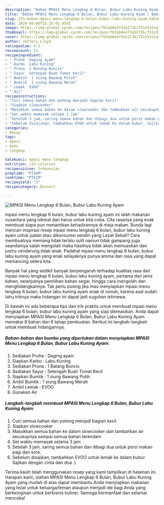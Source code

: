 ```yaml
---
description: "Bahan MPASI Menu Lengkap 6 Bulan, Bubur Labu Kuning Ayam | Bahan Membuat MPASI Menu Lengkap 6 Bulan, Bubur Labu Kuning Ayam Yang Mudah Dan Praktis"
title: "Bahan MPASI Menu Lengkap 6 Bulan, Bubur Labu Kuning Ayam | Bahan Membuat MPASI Menu Lengkap 6 Bulan, Bubur Labu Kuning Ayam Yang Mudah Dan Praktis"
slug: 233-bahan-mpasi-menu-lengkap-6-bulan-bubur-labu-kuning-ayam-bahan-membuat-mpasi-menu-lengkap-6-bulan-bubur-labu-kuning-ayam-yang-mudah-dan-praktis
date: 2020-08-06T15:15:01.659Z
image: https://img-global.cpcdn.com/recipes/fb3ab6e473a5273b/751x532cq70/mpasi-menu-lengkap-6-bulan-bubur-labu-kuning-ayam-foto-resep-utama.jpg
thumbnail: https://img-global.cpcdn.com/recipes/fb3ab6e473a5273b/751x532cq70/mpasi-menu-lengkap-6-bulan-bubur-labu-kuning-ayam-foto-resep-utama.jpg
cover: https://img-global.cpcdn.com/recipes/fb3ab6e473a5273b/751x532cq70/mpasi-menu-lengkap-6-bulan-bubur-labu-kuning-ayam-foto-resep-utama.jpg
author: Jeffery Lloyd
ratingvalue: 4.3
reviewcount: 13
recipeingredient:
- " Prohe  Daging ayam"
- " Karbo  Labu Kuning"
- " Prona  1 Batang Buncis"
- " Sayur  Setengah Buah Tomat Kecil"
- " Bumtik  1 siung Bawang Putih"
- " Bumtik  1 siung Bawang Merah"
- " Lemak  EVOO"
- " Air"
recipeinstructions:
- "Cuci semua bahan dan potong menjadi bagian kecil"
- "Siapkan slowcooker"
- "Masukkan semua bahan ke dalam slowcooker dan tambahkan air secukupnya sampai semua bahan terendam"
- "Set waktu memasak selama 3 jam"
- "Setelah 3 jam, saring semua bahan dan dibagi dua untuk porsi makan pagi dan sore."
- "Sebelum disajikan, tambahkan EVOO untuk lemak ke dalam bubur. Sajikan dengan cinta dan doa :)"
categories:
- Resep
tags:
- mpasi
- menu
- lengkap

katakunci: mpasi menu lengkap 
nutrition: 132 calories
recipecuisine: Indonesian
preptime: "PT26M"
cooktime: "PT41M"
recipeyield: "3"
recipecategory: Dessert

---
```



![MPASI Menu Lengkap 6 Bulan, Bubur Labu Kuning Ayam](https://img-global.cpcdn.com/recipes/fb3ab6e473a5273b/751x532cq70/mpasi-menu-lengkap-6-bulan-bubur-labu-kuning-ayam-foto-resep-utama.jpg)


mpasi menu lengkap 6 bulan, bubur labu kuning ayam ini ialah makanan nusantara yang nikmat dan harus untuk kita coba. Cita rasanya yang enak membuat siapa pun menantikan kehadirannya di meja makan.
Bunda lagi mencari inspirasi resep mpasi menu lengkap 6 bulan, bubur labu kuning ayam untuk jualan atau dikonsumsi sendiri yang Lezat Sekali? Cara membuatnya memang tidak terlalu sulit namun tidak gampang juga. seandainya salah mengolah maka hasilnya tidak akan memuaskan dan justru cenderung tidak enak. Padahal mpasi menu lengkap 6 bulan, bubur labu kuning ayam yang enak selayaknya punya aroma dan rasa yang dapat memancing selera kita.

Banyak hal yang sedikit banyak berpengaruh terhadap kualitas rasa dari mpasi menu lengkap 6 bulan, bubur labu kuning ayam, pertama dari jenis bahan, selanjutnya pemilihan bahan segar, hingga cara mengolah dan menghidangkannya. Tak perlu pusing jika mau menyiapkan mpasi menu lengkap 6 bulan, bubur labu kuning ayam enak di rumah, karena asal sudah tahu triknya maka hidangan ini dapat jadi suguhan istimewa.




Di bawah ini ada beberapa tips dan trik praktis untuk membuat mpasi menu lengkap 6 bulan, bubur labu kuning ayam yang siap dikreasikan. Anda dapat menyiapkan MPASI Menu Lengkap 6 Bulan, Bubur Labu Kuning Ayam memakai 8 bahan dan 6 tahap pembuatan. Berikut ini langkah-langkah untuk membuat hidangannya.

<!--inarticleads1-->

##### Bahan-bahan dan bumbu yang diperlukan dalam menyiapkan MPASI Menu Lengkap 6 Bulan, Bubur Labu Kuning Ayam:

1. Sediakan  Prohe : Daging ayam
1. Siapkan  Karbo : Labu Kuning
1. Sediakan  Prona : 1 Batang Buncis
1. Sediakan  Sayur : Setengah Buah Tomat Kecil
1. Siapkan  Bumtik : 1 siung Bawang Putih
1. Ambil  Bumtik : 1 siung Bawang Merah
1. Ambil  Lemak : EVOO
1. Gunakan  Air




<!--inarticleads2-->

##### Langkah-langkah membuat MPASI Menu Lengkap 6 Bulan, Bubur Labu Kuning Ayam:

1. Cuci semua bahan dan potong menjadi bagian kecil
1. Siapkan slowcooker
1. Masukkan semua bahan ke dalam slowcooker dan tambahkan air secukupnya sampai semua bahan terendam
1. Set waktu memasak selama 3 jam
1. Setelah 3 jam, saring semua bahan dan dibagi dua untuk porsi makan pagi dan sore.
1. Sebelum disajikan, tambahkan EVOO untuk lemak ke dalam bubur. Sajikan dengan cinta dan doa :)




Terima kasih telah menggunakan resep yang kami tampilkan di halaman ini. Harapan kami, olahan MPASI Menu Lengkap 6 Bulan, Bubur Labu Kuning Ayam yang mudah di atas dapat membantu Anda menyiapkan makanan yang lezat untuk keluarga/teman ataupun menjadi ide bagi Anda yang berkeinginan untuk berbisnis kuliner. Semoga bermanfaat dan selamat mencoba!
